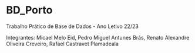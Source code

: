 # BD_Porto

Trabalho Prático de Base de Dados - Ano Letivo 22/23

Integrantes: 
Micael Melo Eid, 
Pedro Miguel Antunes Brás, 
Renato Alexandre Oliveira Creveiro,
Rafael Castravet Plamadeala

